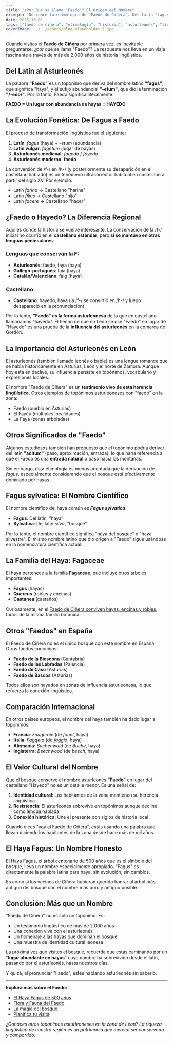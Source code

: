 ```yaml
---
title: "¿Por Qué se Llama 'Faedo'? El Origen del Nombre"
excerpt: "Descubre la etimología de 'Faedo de Ciñera'. Del latín 'fagus' al asturleonés: la fascinante historia lingüística detrás del nombre del bosque de hayas más famoso de León."
date: 2025-10-01
tags: ["faedo de ciñera", "etimología", "historia", "asturleonés", "lingüística"]
coverImage: ../../assets/blog-placeholder-1.jpg
---
```


Cuando visitas el **Faedo de Ciñera** por primera vez, es inevitable preguntarse: ¿por qué se llama "Faedo"? La respuesta nos lleva en un viaje fascinante a través de más de 2.000 años de historia lingüística.

## Del Latín al Asturleonés

La palabra **"Faedo"** es un topónimo que deriva del nombre latino **"fagus"**, que significa "haya", y el sufijo abundancial **"-etum"**, que dio la terminación **"/-edo/"**. Por lo tanto, Faedo significa literalmente:

**FAEDO = Un lugar con abundancia de hayas = HAYEDO**

## La Evolución Fonética: De Fagus a Faedo

El proceso de transformación lingüística fue el siguiente:

1. **Latín**: *fagus* (haya) + *-etum* (abundancia)
2. **Latín vulgar**: *fagetum* (lugar de hayas)
3. **Asturleonés medieval**: *fagedo* / *fayedo*
4. **Asturleonés moderno**: **faedo**

La conversión de /f-/ en /h-/ (y posteriormente su desaparición en el castellano hablado) es un fenómeno ultracorrector habitual en castellano a partir del siglo XV. Por ejemplo:
- Latín *farina* → Castellano "harina"
- Latín *filius* → Castellano "hijo"
- Latín *facere* → Castellano "hacer"

## ¿Faedo o Hayedo? La Diferencia Regional

Aquí es donde la historia se vuelve interesante. La conservación de la /f-/ inicial no ocurrió en el **castellano estándar**, pero **sí se mantuvo en otras lenguas peninsulares**:

### Lenguas que conservan la F:
- **Asturleonés**: faedo, faya (haya)
- **Gallego-portugués**: faia (haya)
- **Catalán/Valenciano**: faig (haya)

### Castellano:
- **Castellano**: hayedo, haya (la /f-/ se convirtió en /h-/ y luego desapareció en la pronunciación)

Por lo tanto, **"Faedo" es la forma asturleonesa** de lo que en castellano llamaríamos "hayedo". El hecho de que en León se use "Faedo" en lugar de "Hayedo" es una prueba de la **influencia del asturleonés** en la comarca de Gordón.

## La Importancia del Asturleonés en León

El asturleonés (también llamado leonés o bable) es una lengua romance que se habla históricamente en Asturias, León y el norte de Zamora. Aunque hoy está en declive, su influencia persiste en topónimos, vocabulario y expresiones locales.

El nombre "Faedo de Ciñera" es un **testimonio vivo de esta herencia lingüística**. Otros ejemplos de topónimos asturleoneses con "faedo" en la zona:
- Faedo (pueblo en Asturias)
- El Fayéu (múltiples localidades)
- La Faya (zonas arboladas)

## Otros Significados de "Faedo"

Algunos estudiosos también han propuesto que el topónimo podría derivar del latín **"aditum"** (paso, aproximación, entrada), lo que haría referencia a que el Faedo es una **entrada natural** o paso hacia las montañas.

Sin embargo, esta etimología es menos aceptada que la derivación de *fagus*, especialmente considerando que el bosque está efectivamente dominado por hayas.

## Fagus sylvatica: El Nombre Científico

El nombre científico del haya común es ***Fagus sylvatica***:
- **Fagus**: Del latín, "haya"
- **Sylvatica**: Del latín *silva*, "bosque"

Por lo tanto, el nombre científico significa "haya del bosque" o "haya silvestre". El mismo nombre latino que dio origen a "Faedo" sigue usándose en la nomenclatura científica actual.

## La Familia del Haya: Fagaceae

El haya pertenece a la familia **Fagaceae**, que incluye otros árboles importantes:
- **Fagus** (hayas)
- **Quercus** (robles y encinas)
- **Castanea** (castaños)

Curiosamente, en el [Faedo de Ciñera conviven hayas, encinas y robles](/flora-fauna), todos de la misma familia botánica.

## Otros "Faedos" en España

El Faedo de Ciñera no es el único bosque con este nombre en España. Otros faedos conocidos:

- **Faedo de la Biescona** (Cantabria)
- **Faedo de las Labradas** (Palencia)
- **Faedo de Caso** (Asturias)
- **Faedo de Bascós** (Asturias)

Todos ellos son hayedos en zonas de influencia asturleonesa, lo que refuerza la conexión lingüística.

## Comparación Internacional

En otros países europeos, el nombre del haya también ha dado lugar a topónimos:

- **Francia**: *Fougeraie* (de *fouet*, haya)
- **Italia**: *Faggeta* (de *faggio*, haya)
- **Alemania**: *Buchenwald* (de *Buche*, haya)
- **Inglaterra**: *Beechwood* (de *beech*, haya)

## El Valor Cultural del Nombre

Que el bosque conserve el nombre asturleonés **"Faedo"** en lugar del castellano "Hayedo" no es un detalle menor. Es una señal de:

1. **Identidad cultural**: Los habitantes de la zona mantienen su herencia lingüística
2. **Resistencia**: El asturleonés sobrevive en topónimos aunque decline como lengua hablada
3. **Conexión histórica**: Une el presente con siglos de historia local

Cuando dices "voy al Faedo de Ciñera", estás usando una palabra que llevan diciendo los habitantes de la zona desde hace más de mil años.

## El Haya Fagus: Un Nombre Honesto

[El Haya Fagus](/haya-fagus), el árbol centenario de 500 años que es el símbolo del bosque, lleva un nombre especialmente apropiado. "Fagus" es directamente la palabra latina para haya, sin evolución, sin cambios.

Es como si los vecinos de Ciñera hubieran querido honrar al árbol más antiguo del bosque con el nombre más puro y antiguo posible.

## Conclusión: Más que un Nombre

"Faedo de Ciñera" no es solo un topónimo. Es:
- Un testimonio lingüístico de más de 2.000 años
- Una conexión viva con el asturleonés
- Un homenaje a las hayas que dominan el bosque
- Una muestra de identidad cultural leonesa

La próxima vez que visites el bosque, recuerda que estás caminando por un "**lugar abundante en hayas**" cuyo nombre ha sobrevivido desde el latín, pasando por el asturleonés, hasta nuestros días.

Y quizá, al pronunciar "Faedo", estés hablando asturleonés sin saberlo.

---

**Explora más sobre el Faedo:**
- [El Haya Fagus de 500 años](/haya-fagus)
- [Flora y Fauna del Faedo](/flora-fauna)
- [La magia del bosque](/blog/la-magia-del-faedo-de-cinera)
- [Planifica tu visita](/ruta/faedo-de-cinera)

*¿Conoces otros topónimos asturleoneses en la zona de León? La riqueza lingüística de nuestra región es un patrimonio que merece ser conservado y compartido.*